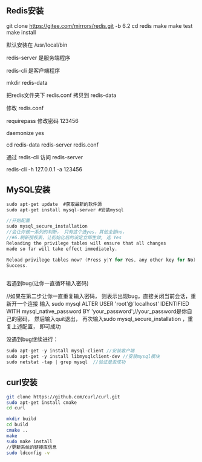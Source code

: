 ## Redis安装

git clone https://gitee.com/mirrors/redis.git -b 6.2
cd redis
make
make test
make install

默认安装在 /usr/local/bin

redis-server 是服务端程序

redis-cli 是客户端程序


mkdir redis-data

把redis文件夹下 redis.conf 拷贝到 redis-data

修改 redis.conf

requirepass 修改密码 123456

daemonize yes

cd redis-data
redis-server redis.conf

通过 redis-cli 访问 redis-server

redis-cli -h 127.0.0.1 -a 123456

## MySQL安装

~~~c
sudo apt-get update  #获取最新的软件源
sudo apt-get install mysql-server #安装mysql

//开始配置
sudo mysql_secure_installation
//会让你做一系列的判断， 只有这个选yes，其他全部no，
//#6.刷新授权表，让初始化后的设定立即生效, 选 Yes
Reloading the privilege tables will ensure that all changes
made so far will take effect immediately.

Reload privilege tables now? (Press y|Y for Yes, any other key for No) : y
Success.
    

~~~

若遇到bug(让你一直循环输入密码)

//如果在第二步让你一直重复输入密码， 则表示出现bug，直接关闭当前会话，重新开一个连接
 输入 sudo mysql
 ALTER USER 'root'@'localhost' IDENTIFIED WITH  mysql_native_password    BY 'your_password';//your_password是你自己的密码， 然后输入quit退出， 再次输入sudo mysql_secure_installation ，重复上述配置， 即可成功

没遇到bug继续进行：

~~~c
sudo apt-get -y install mysql-client //安装客户端
sudo apt-get -y install libmysqlclient-dev //安装mysql模块
sudo netstat -tap | grep mysql	//验证是否成功
~~~



## curl安装

```bash
git clone https://github.com/curl/curl.git
sudo apt-get install cmake
cd curl

mkdir build
cd build 
cmake ..
make
sudo make install 
//更新系统的链接库信息
sudo ldconfig -v
```

